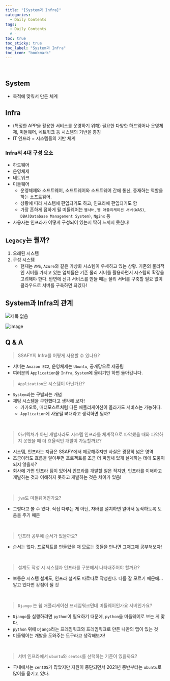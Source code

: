 ```yaml
---
title: "[System과 Infra]"
categories:
  - Daily Contents
tags:
  - Daily Contents
  # -
toc: true
toc_sticky: true
toc_label: "System과 Infra"
toc_icon: "bookmark"
---
```


<br>

## System

- 목적에 맞춰서 만든 체계

## Infra

- (특정한 APP을 활용한 서비스를 운영하기 위해) 필요한 다양한 하드웨어나 운영체제, 미들웨어, 네트워크 등 시스템의 기반을 총칭
- IT 인프라 = 시스템들의 기반 체계

### Infra의 4대 구성 요소

- 하드웨어
- 운영체제
- 네트워크
- 미들웨어
  - 운영체제와 소프트웨어, 소프트웨어와 소프트웨어 간에 통신, 중재하는 역할을 하는 소프트웨어.
  - 상황에 따라 시스템에 편입되기도 하고, 인프라에 편입되기도 함
  - 가장 흔하게 접하게 될 미들웨어는 `웹서버`, `웹 애플리케이션 서버(WAS)`, `DBA(Database Management System)`, `Nginx` 등
- 사용자는 인프라가 어떻게 구성되어 있는지 딱히 느끼지 못한다!

## `Legacy`는 뭘까?

1. 오래된 시스템
2. 구성 시스템
   - 현재는 `AWS`, `Azure`와 같은 가상화 시스템이 우세하고 있는 상황. 기존의 물리적인 서버를 가지고 있는 업체들은 기존 물리 서버를 활용하면서 시스템의 확장을 고려해야 한다. 반면에 신규 서비스를 만들 때는 물리 서버를 구축할 필요 없이 클라우드로 서버를 구축하면 되겠다!

## System과 Infra의 관계

![제목 없음](https://user-images.githubusercontent.com/25563077/178861273-9d8a6b75-8875-4546-afbf-fe36b366a8a9.png)

![image](https://user-images.githubusercontent.com/25563077/178859792-c2459bca-4d8a-4183-b61c-df8d3d95696c.png)

## Q & A

> SSAFY의 Infra를 어떻게 사용할 수 있나요?

- 서버는 `Amazon EC2`, 운영체제는 `Ubuntu`, 공개망으로 제공됨
- 여러분의 `Application`을 `Infra`, `System`에 올리기만 하면 돌아갑니다.

> `Application`은 시스템이 아닌가요?

- `System`과는 구별되는 개념
- 채팅 시스템을 구현했다고 생각해 보자!
  - 카카오톡, 매터모스트처럼 다른 애플리케이션이 올라가도 서비스는 가능하다.
  - `Application`에 사용될 뼈대라고 생각하면 될까?

<br>

> ​아키텍쳐가 아닌 개발자라도 시스템 인프라를 체계적으로 파악했을 때와 파악하지 못했을 때 더 효율적인 개발이 가능할까요?

- 시스템, 인프라는 지금은 SSAFY에서 제공해주지만 사실은 굉장히 넓은 영역
- 조금이라도 흐름을 알아두면 프로젝트를 조금 더 짜임새 있게 설계하는 데에 도움이 되지 않을까?
- 회사에 가면 인프라 팀이 있어서 인프라를 개발할 일은 적지만, 인프라를 이해하고 개발하는 것과 이해하지 못하고 개발하는 것은 차이가 있음!

<br>

> `jvm`도 미들웨어인가요?

- 그렇다고 볼 수 있다. 직접 다루는 게 아닌, 자바를 설치하면 알아서 동작하도록 도움을 주기 때문

<br>

> 인프라 공부에 순서가 있을까요?

- 순서는 없다. 프로젝트를 만들었을 때 모르는 것들을 만나면 그때그때 공부해보자!

<br>

> 설계도 작성 시 시스템과 인프라를 구분해서 나타내주어야 할까요?

- 보통은 시스템 설계도, 인프라 설계도 따로따로 작성한다. 다들 잘 모르기 때문에... 알고 있다면 강점이 될 것

<br>

> `Django` 는 웹 애플리케이션 프레임워크던데 미들웨어인가요 서버인가요?

- `Django`를 실행하려면 `python`이 필요하기 때문에, `python`을 미들웨어로 보는 게 맞다.
- `python` 위에 `Django`라는 프레임워크와 프레임워크로 만든 나만의 앱이 있는 것
- 미들웨어는 개발을 도와주는 도구라고 생각해보자!

<br>

> 서버 인프라에서 `ubuntu`와 `centos`를 선택하는 기준이 있을까요?

- 국내에서는 `centOS`가 많았지만 지원이 중단되면서 2021년 중반부터는 `ubuntu`로 많이들 옮기고 있다.
